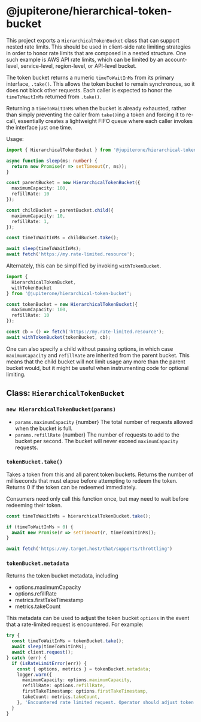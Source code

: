 # @jupiterone/hierarchical-token-bucket

This project exports a `HierarchicalTokenBucket` class that can support nested 
rate limits. This should be used in client-side rate limiting strategies in 
order to honor rate limits that are composed in a nested structure. One such 
example is AWS API rate limits, which can be limited by an account-level, 
service-level, region-level, or API-level bucket.

The token bucket returns a numeric `timeToWaitInMs` from its primary interface, 
`.take()`. This allows the token bucket to remain synchronous, so it does not 
block other requests. Each caller is expected to honor the `timeToWaitInMs` 
returned from `.take()`.

Returning a `timeToWaitInMs` when the bucket is already exhausted, rather than 
simply preventing the caller from `take()`ing a token and forcing it to re-call, 
essentially creates a lightweight FIFO queue where each caller invokes the 
interface just one time.

Usage:

```ts
import { HierarchicalTokenBucket } from '@jupiterone/hierarchical-token-bucket';

async function sleep(ms: number) {
  return new Promise(r => setTimeout(r, ms));
}

const parentBucket = new HierarchicalTokenBucket({
  maximumCapacity: 100,
  refillRate: 10
});

const childBucket = parentBucket.child({
  maximumCapacity: 10,
  refillRate: 1,
});

const timeToWaitInMs = childBucket.take();

await sleep(timeToWaitInMs);
await fetch('https://my.rate-limited.resource');
```

Alternately, this can be simplified by invoking `withTokenBucket`.

```ts
import { 
  HierarchicalTokenBucket,
  withTokenBucket
} from '@jupiterone/hierarchical-token-bucket';

const tokenBucket = new HierarchicalTokenBucket({
  maximumCapacity: 100,
  refillRate: 10
});

const cb = () => fetch('https://my.rate-limited.resource');
await withTokenBucket(tokenBucket, cb);
```
One can also specify a child without passing options, in which case `maximumCapacity`
and `refillRate` are inherited from the parent bucket. This means that the child
bucket will not limit usage any more than the parent bucket would, but it might be
useful when instrumenting code for optional limiting. 

## Class: `HierarchicalTokenBucket`

### `new HierarchicalTokenBucket(params)`

- `params.maximumCapacity` {number} The total number of requests allowed when 
  the bucket is full.
- `params.refillRate` {number} The number of requests to add to the bucket per 
  second. The bucket will never exceed `maximumCapacity` requests.

### `tokenBucket.take()`

Takes a token from this and all parent token buckets. Returns the number of
milliseconds that must elapse before attempting to redeem the token.
Returns 0 if the token can be redeemed immediately.

Consumers need only call this function once, but may need to wait before
redeeming their token.

```ts
const timeToWaitInMs = hierarchicalTokenBucket.take();

if (timeToWaitInMs > 0) {
  await new Promise(r => setTimeout(r, timeToWaitInMs));
}

await fetch('https://my.target.host/that/supports/throttling')
```

### `tokenBucket.metadata`

Returns the token bucket metadata, including
  - options.maximumCapacity
  - options.refillRate
  - metrics.firstTakeTimestamp
  - metrics.takeCount

This metadata can be used to adjust the token bucket `options` in the event
that a rate-limited request is encountered. For example:

```ts
try {
  const timeToWaitInMs = tokenBucket.take();
  await sleep(timeToWaitInMs);
  await client.request();
} catch (err) {
  if (isRateLimitError(err)) {
    const { options, metrics } = tokenBucket.metadata;
    logger.warn({
      maximumCapacity: options.maximumCapacity,
      refillRate: options.refillRate,
      firstTakeTimestamp: options.firstTakeTimestamp,
      takeCount: metrics.takeCount,
    }, 'Encountered rate limited request. Operator should adjust token bucket maximumCapacity or refillRate.');
  }
}
```
